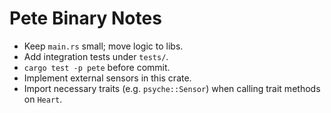 # Pete Binary Notes
- Keep `main.rs` small; move logic to libs.
- Add integration tests under `tests/`.
- `cargo test -p pete` before commit.
- Implement external sensors in this crate.
- Import necessary traits (e.g. `psyche::Sensor`) when calling trait methods on
  `Heart`.

